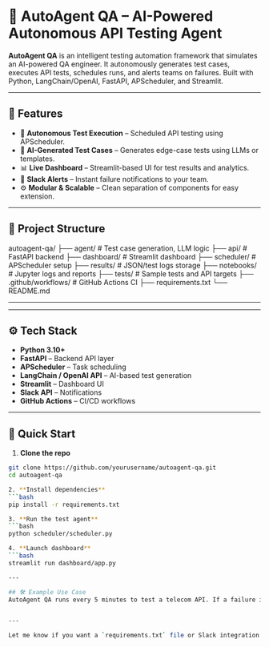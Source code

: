 # 🤖 AutoAgent QA – AI-Powered Autonomous API Testing Agent

**AutoAgent QA** is an intelligent testing automation framework that simulates an AI-powered QA engineer. It autonomously generates test cases, executes API tests, schedules runs, and alerts teams on failures. Built with Python, LangChain/OpenAI, FastAPI, APScheduler, and Streamlit.

---

## 🚀 Features

- 🔁 **Autonomous Test Execution** – Scheduled API testing using APScheduler.
- 🧠 **AI-Generated Test Cases** – Generates edge-case tests using LLMs or templates.
- 📊 **Live Dashboard** – Streamlit-based UI for test results and analytics.
- 🔔 **Slack Alerts** – Instant failure notifications to your team.
- ⚙️ **Modular & Scalable** – Clean separation of components for easy extension.

---

## 📁 Project Structure

autoagent-qa/
├── agent/ # Test case generation, LLM logic
├── api/ # FastAPI backend
├── dashboard/ # Streamlit dashboard
├── scheduler/ # APScheduler setup
├── results/ # JSON/test logs storage
├── notebooks/ # Jupyter logs and reports
├── tests/ # Sample tests and API targets
├── .github/workflows/ # GitHub Actions CI
├── requirements.txt
└── README.md

---  


---

## ⚙️ Tech Stack

- **Python 3.10+**
- **FastAPI** – Backend API layer
- **APScheduler** – Task scheduling
- **LangChain / OpenAI API** – AI-based test generation
- **Streamlit** – Dashboard UI
- **Slack API** – Notifications
- **GitHub Actions** – CI/CD workflows

---

## 🧪 Quick Start

1. **Clone the repo**
```bash
git clone https://github.com/yourusername/autoagent-qa.git
cd autoagent-qa

2. **Install dependencies**
```bash
pip install -r requirements.txt

3. **Run the test agent**
```bash
python scheduler/scheduler.py

4. **Launch dashboard**
```bash
streamlit run dashboard/app.py

---

## 🛠 Example Use Case
AutoAgent QA runs every 5 minutes to test a telecom API. If a failure is detected (e.g., incorrect status code or delay), it logs the issue, visualizes it on a dashboard, and sends a Slack alert to the dev team with details.


---

Let me know if you want a `requirements.txt` file or Slack integration sample next!
